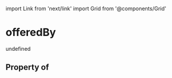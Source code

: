 import Link from 'next/link'
import Grid from '@components/Grid'

# offeredBy

undefined

## Property of



